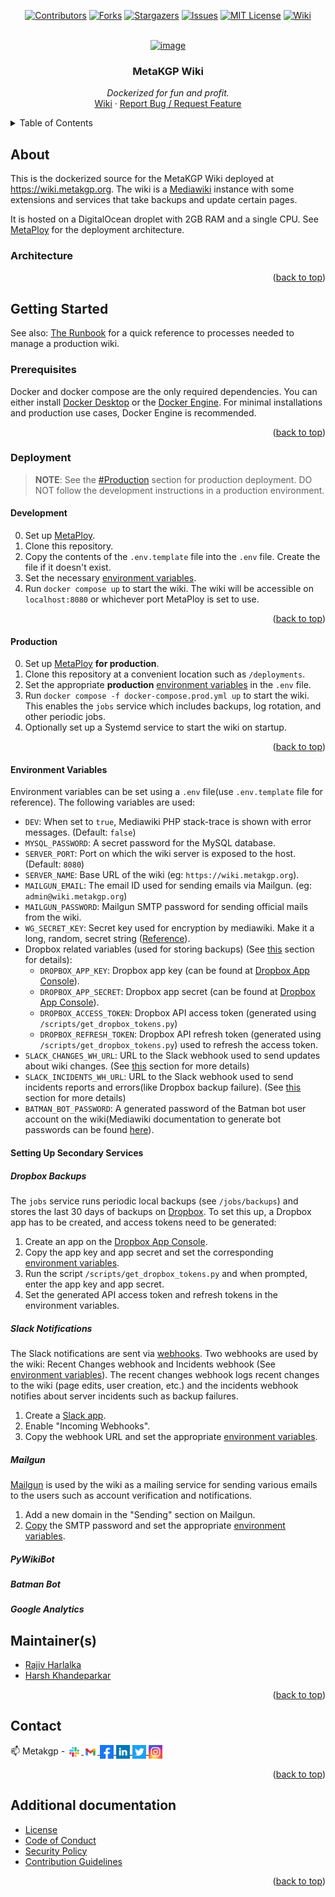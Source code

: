 <div id="top"></div>

<!-- PROJECT SHIELDS -->
<div align="center">

[![Contributors][contributors-shield]][contributors-url]
[![Forks][forks-shield]][forks-url]
[![Stargazers][stars-shield]][stars-url]
[![Issues][issues-shield]][issues-url]
[![MIT License][license-shield]][license-url]
[![Wiki][wiki-shield]][wiki-url]

</div>

<!-- PROJECT LOGO -->
<br />
<div align="center">
  <a href="https://github.com/metakgp/metakgp-wiki">
    <img width="140" alt="image" src="https://raw.githubusercontent.com/metakgp/design/main/logos/logo.jpg">
  </a>

  <h3 align="center">MetaKGP Wiki</h3>

  <p align="center">
    <i>Dockerized for fun and profit.</i>
    <br />
    <a href="https://wiki.metakgp.org">Wiki</a>
    ·
    <a href="https://github.com/metakgp/metakgp-wiki/issues">Report Bug / Request Feature</a>
  </p>
</div>

<!-- TABLE OF CONTENTS -->
<details>
<summary>Table of Contents</summary>

- [About](#about-the-project)
- [Getting Started](#getting-started)
  - [Prerequisites](#prerequisites)
  - [Deployment](#deployment)
    - [Development](#development)
    - [Production](#production)
    - [Environment Variables](#environment-variables)
    - [Setting Up Secondary Services](#setting-up-secondary-services)
- [Runbook](./RUNBOOK.md)
- [Maintainer(s)](#maintainers)
- [Contact](#contact)
- [Additional documentation](#additional-documentation)

</details>

<!-- ABOUT THE PROJECT -->
## About
This is the dockerized source for the MetaKGP Wiki deployed at https://wiki.metakgp.org. The wiki is a [Mediawiki](https://mediawiki.org) instance with some extensions and services that take backups and update certain pages.

It is hosted on a DigitalOcean droplet with 2GB RAM and a single CPU. See [MetaPloy](https://github.com/metakgp/metaploy) for the deployment architecture.

### Architecture

<p align="right">(<a href="#top">back to top</a>)</p>

## Getting Started
See also: [The Runbook](./RUNBOOK.md) for a quick reference to processes needed to manage a production wiki.

### Prerequisites
Docker and docker compose are the only required dependencies. You can either install [Docker Desktop](https://docs.docker.com/get-docker/) or the [Docker Engine](https://docs.docker.com/engine/install/). For minimal installations and production use cases, Docker Engine is recommended.

<p align="right">(<a href="#top">back to top</a>)</p>

### Deployment
> **NOTE**: See the [#Production](#production) section for production deployment. DO NOT follow the development instructions in a production environment.

#### Development
0. Set up [MetaPloy](https://github.com/metakgp/metaploy).
1. Clone this repository.
2. Copy the contents of the `.env.template` file into the `.env` file. Create the file if it doesn't exist.
3. Set the necessary [environment variables](#environment-variables).
4. Run `docker compose up` to start the wiki. The wiki will be accessible on `localhost:8080` or whichever port MetaPloy is set to use.

<p align="right">(<a href="#top">back to top</a>)</p>

#### Production
0. Set up [MetaPloy](https://github.com/metakgp/metaploy) **for production**.
1. Clone this repository at a convenient location such as `/deployments`.
2. Set the appropriate **production** [environment variables](#environment-variables) in the `.env` file.
3. Run `docker compose -f docker-compose.prod.yml up` to start the wiki. This enables the `jobs` service which includes backups, log rotation, and other periodic jobs.
4. Optionally set up a Systemd service to start the wiki on startup.

<p align="right">(<a href="#top">back to top</a>)</p>

#### Environment Variables
Environment variables can be set using a `.env` file(use `.env.template` file for reference). The following variables are used:

- `DEV`: When set to `true`, Mediawiki PHP stack-trace is shown with error messages. (Default: `false`)
- `MYSQL_PASSWORD`: A secret password for the MySQL database.
- `SERVER_PORT`: Port on which the wiki server is exposed to the host. (Default: `8080`)
- `SERVER_NAME`: Base URL of the wiki (eg: `https://wiki.metakgp.org`).
- `MAILGUN_EMAIL`: The email ID used for sending emails via Mailgun. (eg: `admin@wiki.metakgp.org`)
- `MAILGUN_PASSWORD`: Mailgun SMTP password for sending official mails from the wiki.
- `WG_SECRET_KEY`: Secret key used for encryption by mediawiki. Make it a long, random, secret string ([Reference](https://www.mediawiki.org/wiki/Special:MyLanguage/Manual:$wgSecretKey)).
- Dropbox related variables (used for storing backups) (See [this](#dropbox-backups) section for details):
	- `DROPBOX_APP_KEY`:  Dropbox app key (can be found at [Dropbox App Console](https://www.dropbox.com/developers/apps)).
	- `DROPBOX_APP_SECRET`:  Dropbox app secret (can be found at [Dropbox App Console](https://www.dropbox.com/developers/apps)).
	- `DROPBOX_ACCESS_TOKEN`: Dropbox API access token (generated using `/scripts/get_dropbox_tokens.py`)
	- `DROPBOX_REFRESH_TOKEN`: Dropbox API refresh token (generated using `/scripts/get_dropbox_tokens.py`) used to refresh the access token.
- `SLACK_CHANGES_WH_URL`: URL to the Slack webhook used to send updates about wiki changes. (See [this](#slack-notifications) section for more details)
- `SLACK_INCIDENTS_WH_URL`: URL to the Slack webhook used to send incidents reports and errors(like Dropbox backup failure). (See [this](#slack-notifications) section for more details)
- `BATMAN_BOT_PASSWORD`: A generated password of the Batman bot user account on the wiki(Mediawiki documentation to generate bot passwords can be found [here](https://www.mediawiki.org/wiki/Manual:Pywikibot/BotPasswords)).

#### Setting Up Secondary Services
##### Dropbox Backups
The `jobs` service runs periodic local backups (see `/jobs/backups`) and stores the last 30 days of backups on [Dropbox](https://dropbox.com). To set this up, a Dropbox app has to be created, and access tokens need to be generated:

1. Create an app on the [Dropbox App Console](https://www.dropbox.com/developers/apps).
2. Copy the app key and app secret and set the corresponding [environment variables](#environment-variables).
3. Run the script `/scripts/get_dropbox_tokens.py` and when prompted, enter the app key and app secret.
4. Set the generated API access token and refresh tokens in the environment variables.

##### Slack Notifications
The Slack notifications are sent via [webhooks](https://api.slack.com/messaging/webhooks). Two webhooks are used by the wiki: Recent Changes webhook and Incidents webhook (See [environment variables](#environment-variables)). The recent changes webhook logs recent changes to the wiki (page edits, user creation, etc.) and the incidents webhook notifies about server incidents such as backup failures.

1. Create a [Slack app](https://api.slack.com/apps/new).
2. Enable "Incoming Webhooks".
3. Copy the webhook URL and set the appropriate [environment variables](#environment-variables).

##### Mailgun
[Mailgun](https://www.mailgun.com/) is used by the wiki as a mailing service for sending various emails to the users such as account verification and notifications.

1. Add a new domain in the "Sending" section on Mailgun.
2. [Copy](https://help.mailgun.com/hc/en-us/articles/203380100-Where-Can-I-Find-My-API-Key-and-SMTP-Credentials) the SMTP password and set the appropriate [environment variables](#environment-variables).

##### PyWikiBot


##### Batman Bot


##### Google Analytics


## Maintainer(s)
- [Rajiv Harlalka](https://github.com/rajivharlalka)
- [Harsh Khandeparkar](https://github.com/harshkhandeparkar)

<p align="right">(<a href="#top">back to top</a>)</p>

## Contact
<p>
📫 Metakgp -
<a href="https://bit.ly/metakgp-slack">
  <img align="center" alt="Metakgp's slack invite" width="22px" src="https://raw.githubusercontent.com/edent/SuperTinyIcons/master/images/svg/slack.svg" />
</a>
<a href="mailto:metakgp@gmail.com">
  <img align="center" alt="Metakgp's email " width="22px" src="https://raw.githubusercontent.com/edent/SuperTinyIcons/master/images/svg/gmail.svg" />
</a>
<a href="https://www.facebook.com/metakgp">
  <img align="center" alt="metakgp's Facebook" width="22px" src="https://raw.githubusercontent.com/edent/SuperTinyIcons/master/images/svg/facebook.svg" />
</a>
<a href="https://www.linkedin.com/company/metakgp-org/">
  <img align="center" alt="metakgp's LinkedIn" width="22px" src="https://raw.githubusercontent.com/edent/SuperTinyIcons/master/images/svg/linkedin.svg" />
</a>
<a href="https://twitter.com/metakgp">
  <img align="center" alt="metakgp's Twitter " width="22px" src="https://raw.githubusercontent.com/edent/SuperTinyIcons/master/images/svg/twitter.svg" />
</a>
<a href="https://www.instagram.com/metakgp_/">
  <img align="center" alt="metakgp's Instagram" width="22px" src="https://raw.githubusercontent.com/edent/SuperTinyIcons/master/images/svg/instagram.svg" />
</a>
</p>

<p align="right">(<a href="#top">back to top</a>)</p>

## Additional documentation
  - [License](/LICENSE)
  - [Code of Conduct](/.github/CODE_OF_CONDUCT.md)
  - [Security Policy](/.github/SECURITY.md)
  - [Contribution Guidelines](/.github/CONTRIBUTING.md)

<p align="right">(<a href="#top">back to top</a>)</p>

<!-- MARKDOWN LINKS & IMAGES -->

[contributors-shield]: https://img.shields.io/github/contributors/metakgp/metakgp-wiki.svg?style=for-the-badge
[contributors-url]: https://github.com/metakgp/metakgp-wiki/graphs/contributors
[forks-shield]: https://img.shields.io/github/forks/metakgp/metakgp-wiki.svg?style=for-the-badge
[forks-url]: https://github.com/metakgp/metakgp-wiki/network/members
[stars-shield]: https://img.shields.io/github/stars/metakgp/metakgp-wiki.svg?style=for-the-badge
[stars-url]: https://github.com/metakgp/metakgp-wiki/stargazers
[issues-shield]: https://img.shields.io/github/issues/metakgp/metakgp-wiki.svg?style=for-the-badge
[issues-url]: https://github.com/metakgp/metakgp-wiki/issues
[license-shield]: https://img.shields.io/github/license/metakgp/metakgp-wiki.svg?style=for-the-badge
[license-url]: https://github.com/metakgp/metakgp-wiki/blob/master/LICENSE
[wiki-shield]: https://custom-icon-badges.demolab.com/badge/metakgp_wiki-grey?logo=metakgp_logo&logoColor=white&style=for-the-badge
[wiki-url]: https://wiki.metakgp.org
